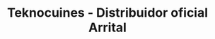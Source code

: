 ---
title: "Teknocuines - Distribuidor oficial Arrital"
url: /lhospitalet-de-llobregat/teknocuines-distribuidor-oficial-arrital/
shop: cocina
---